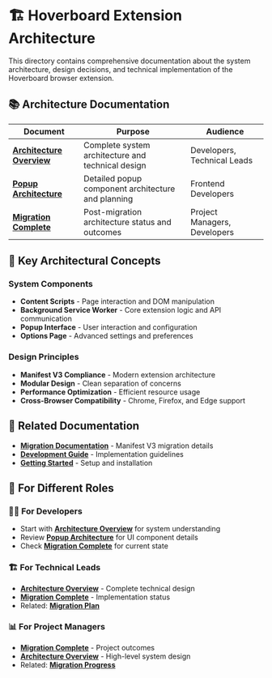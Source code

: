 # 🏗️ Hoverboard Extension Architecture

This directory contains comprehensive documentation about the system architecture, design decisions, and technical implementation of the Hoverboard browser extension.

## 📚 Architecture Documentation

| Document | Purpose | Audience |
|----------|---------|----------|
| **[Architecture Overview](overview.md)** | Complete system architecture and technical design | Developers, Technical Leads |
| **[Popup Architecture](popup-architecture.md)** | Detailed popup component architecture and planning | Frontend Developers |
| **[Migration Complete](migration-complete.md)** | Post-migration architecture status and outcomes | Project Managers, Developers |

## 🎯 Key Architectural Concepts

### System Components
- **Content Scripts** - Page interaction and DOM manipulation
- **Background Service Worker** - Core extension logic and API communication
- **Popup Interface** - User interaction and configuration
- **Options Page** - Advanced settings and preferences

### Design Principles
- **Manifest V3 Compliance** - Modern extension architecture
- **Modular Design** - Clean separation of concerns
- **Performance Optimization** - Efficient resource usage
- **Cross-Browser Compatibility** - Chrome, Firefox, and Edge support

## 🔗 Related Documentation

- **[Migration Documentation](../migration/README.md)** - Manifest V3 migration details
- **[Development Guide](../development/README.md)** - Implementation guidelines
- **[Getting Started](../getting-started/README.md)** - Setup and installation

## 🎯 For Different Roles

### 👨‍💻 **For Developers**
- Start with **[Architecture Overview](overview.md)** for system understanding
- Review **[Popup Architecture](popup-architecture.md)** for UI component details
- Check **[Migration Complete](migration-complete.md)** for current state

### 🏗️ **For Technical Leads**
- **[Architecture Overview](overview.md)** - Complete technical design
- **[Migration Complete](migration-complete.md)** - Implementation status
- Related: **[Migration Plan](../migration/migration-plan.md)**

### 📊 **For Project Managers**
- **[Migration Complete](migration-complete.md)** - Project outcomes
- **[Architecture Overview](overview.md)** - High-level system design
- Related: **[Migration Progress](../migration/progress/)** 